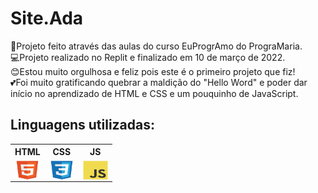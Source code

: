 # Site.Ada
📖Projeto feito através das aulas do curso EuProgrAmo do PrograMaria.\
💻Projeto realizado no Replit e finalizado em 10 de março de 2022.\
😊Estou muito orgulhosa e feliz pois este é o primeiro projeto que fiz!\
💕Foi muito gratificando quebrar a maldição do "Hello Word" e poder dar início no aprendizado de HTML e CSS e um pouquinho de JavaScript.

<h2> Linguagens utilizadas: </h2>

<table>
<tr>
  <th> HTML </th>
  <th> CSS </th>
  <th> JS </th>
</tr>
<tr>
  <td> <img align="center" alt="HTML" height="30" width="40" src="https://raw.githubusercontent.com/devicons/devicon/master/icons/html5/html5-original.svg"> </td>
  <td> <img align="center" alt="CSS" height="30" width="40" src="https://raw.githubusercontent.com/devicons/devicon/master/icons/css3/css3-original.svg"> </td>
  <td> <img align="center" alt="JS" height="30" width="40" src="https://github.com/devicons/devicon/blob/master/icons/javascript/javascript-original.svg"> </td>
</tr>
</table>

